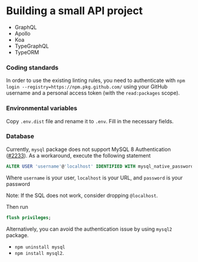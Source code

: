# Building a small API project
* GraphQL
* Apollo
* Koa
* TypeGraphQL
* TypeORM

### Coding standards
In order to use the existing linting rules, you need to authenticate with `npm login --registry=https://npm.pkg.github.com/` using your GitHub username and a personal access token (with the `read:packages` scope).

### Environmental variables
Copy `.env.dist` file and rename it to `.env`. Fill in the necessary fields.

### Database
Currently, `mysql` package does not support MySQL 8 Authentication ([#2233](https://github.com/mysqljs/mysql/pull/2233)). As a workaround, execute the following statement
```sql
ALTER USER 'username'@'localhost' IDENTIFIED WITH mysql_native_password BY 'password';
```
Where `username` is your user, `localhost` is your URL, and `password` is your password

Note: If the SQL does not work, consider dropping `@localhost`.

Then run
```sql
flush privileges;
```

Alternatively, you can avoid the authentication issue by using `mysql2` package.
* `npm uninstall mysql`
* `npm install mysql2`.
